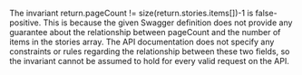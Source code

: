 The invariant return.pageCount != size(return.stories.items[])-1 is false-positive. This is because the given Swagger definition does not provide any guarantee about the relationship between pageCount and the number of items in the stories array. The API documentation does not specify any constraints or rules regarding the relationship between these two fields, so the invariant cannot be assumed to hold for every valid request on the API.
